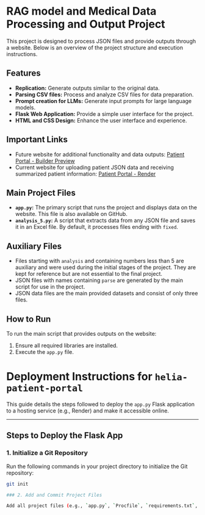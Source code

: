 # RAG model and Medical Data Processing and Output Project

This project is designed to process JSON files and provide outputs through a website. Below is an overview of the project structure and execution instructions.

## Features
- **Replication:** Generate outputs similar to the original data.
- **Parsing CSV files:** Process and analyze CSV files for data preparation.
- **Prompt creation for LLMs:** Generate input prompts for large language models.
- **Flask Web Application:** Provide a simple user interface for the project.
- **HTML and CSS Design:** Enhance the user interface and experience.

## Important Links
- Future website for additional functionality and data outputs: [Patient Portal - Builder Preview](https://patient-portal-yrdq1xv3y4hn074m.builder-preview.com/)
- Current website for uploading patient JSON data and receiving summarized patient information: [Patient Portal - Render](https://helia-patient-portal.onrender.com)

## Main Project Files
- **`app.py`:** The primary script that runs the project and displays data on the website. This file is also available on GitHub.
- **`analysis_5.py`:** A script that extracts data from any JSON file and saves it in an Excel file. By default, it processes files ending with `fixed`.

## Auxiliary Files
- Files starting with `analysis` and containing numbers less than 5 are auxiliary and were used during the initial stages of the project. They are kept for reference but are not essential to the final project.
- JSON files with names containing `parse` are generated by the main script for use in the project.
- JSON data files are the main provided datasets and consist of only three files.

## How to Run
To run the main script that provides outputs on the website:
1. Ensure all required libraries are installed.
2. Execute the `app.py` file.


# Deployment Instructions for `helia-patient-portal`

This guide details the steps followed to deploy the `app.py` Flask application to a hosting service (e.g., Render) and make it accessible online.

---

## Steps to Deploy the Flask App

### 1. Initialize a Git Repository
Run the following commands in your project directory to initialize the Git repository:
```bash
git init

### 2. Add and Commit Project Files

Add all project files (e.g., `app.py`, `Procfile`, `requirements.txt`, templates, and static files) to the Git staging area and commit the changes.



